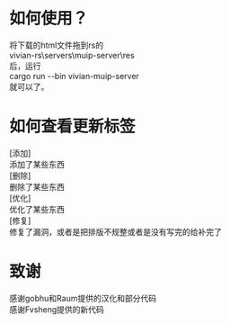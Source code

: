 # 如何使用？
将下载的html文件拖到rs的<br>
vivian-rs\servers\muip-server\res<br>
后，运行<br>
cargo run --bin vivian-muip-server<br>
就可以了。<br>
# 如何查看更新标签
[添加]<br>
添加了某些东西<br>
[删除]<br>
删除了某些东西<br>
[优化]<br>
优化了某些东西<br>
[修复]<br>
修复了漏洞，或者是把排版不规整或者是没有写完的给补完了<br>
# 致谢
感谢gobhu和Raum提供的汉化和部分代码<br>
感谢Fvsheng提供的新代码
